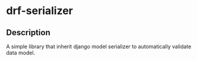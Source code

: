 # drf-serializer

## Description
A simple library that inherit django model serializer to automatically validate data model.
